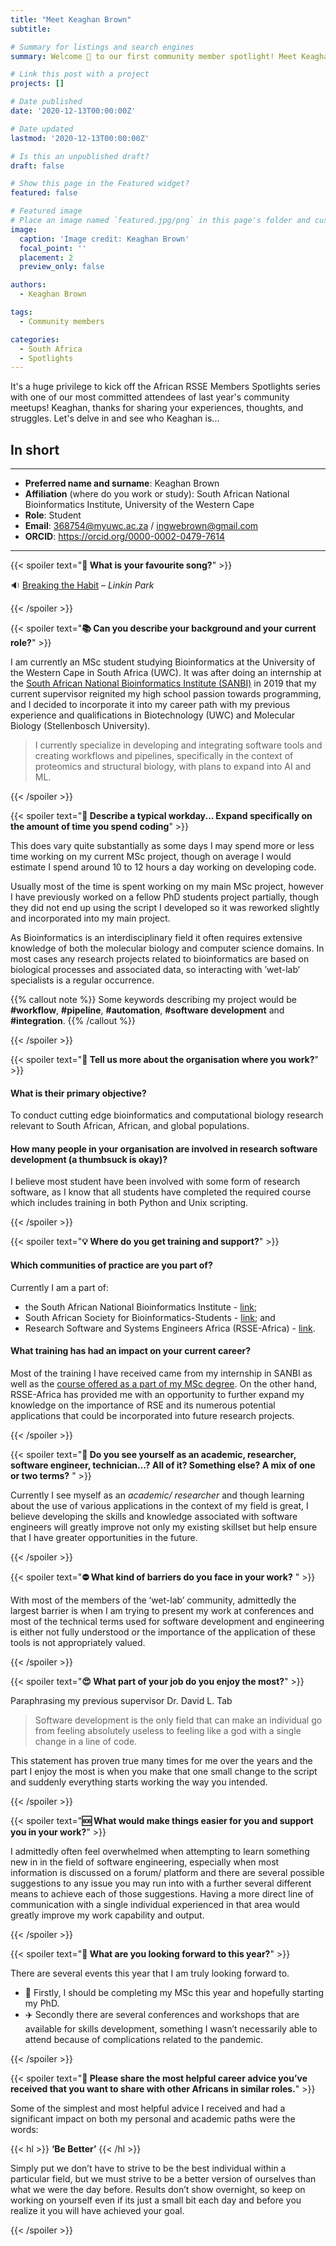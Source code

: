 ```yaml
---
title: "Meet Keaghan Brown"
subtitle: 

# Summary for listings and search engines
summary: Welcome 👋 to our first community member spotlight! Meet Keaghan Brown, a Masters student at the South African National Bioinformatics Institute in South Africa.

# Link this post with a project
projects: []

# Date published
date: '2020-12-13T00:00:00Z'

# Date updated
lastmod: '2020-12-13T00:00:00Z'

# Is this an unpublished draft?
draft: false

# Show this page in the Featured widget?
featured: false

# Featured image
# Place an image named `featured.jpg/png` in this page's folder and customize its options here.
image:
  caption: 'Image credit: Keaghan Brown'
  focal_point: ''
  placement: 2
  preview_only: false

authors:
  - Keaghan Brown 

tags:
  - Community members

categories:
  - South Africa
  - Spotlights
---
```


It's a huge privilege to kick off the African RSSE Members Spotlights series with one of our most committed attendees of last year's community meetups! Keaghan, thanks for sharing your experiences, thoughts, and struggles. Let's delve in and see who Keaghan is...

## In short
---

- __Preferred name and surname__: Keaghan Brown
- __Affiliation__ (where do you work or study): South African National Bioinformatics Institute, University of the Western Cape
- __Role__: Student
- __Email__: 368754@myuwc.ac.za / ingwebrown@gmail.com
- __ORCID__: https://orcid.org/0000-0002-0479-7614

---


{{< spoiler text="__:musical_score: What is your favourite song?__" >}}

:sound: [Breaking the Habit](https://youtu.be/65XCzPOonus) – _Linkin Park_ 

{{< /spoiler >}}

{{< spoiler text="__:books: Can you describe your background and your current role?__" >}}

I am currently an MSc student studying Bioinformatics at the University of the Western Cape in South Africa (UWC). It was after doing an internship at the [South African National Bioinformatics Institute (SANBI)](https://sanbi.ac.za) in 2019 that my current supervisor reignited my high school passion towards programming, and I decided to incorporate it into my career path with my previous experience and qualifications in Biotechnology (UWC) and Molecular Biology (Stellenbosch University). 

> I currently specialize in developing and integrating software tools and creating workflows and pipelines, 
> specifically in the context of proteomics and structural biology, with plans to expand into AI and ML.

{{< /spoiler >}}

{{< spoiler text="__:briefcase: Describe a typical workday... Expand specifically on the amount of time you spend coding__" >}}

This does vary quite substantially as some days I may spend more or less time working on my current MSc project, though on average I would estimate I spend around 10 to 12 hours a day working on developing code. 

Usually most of the time is spent working on my main MSc project, however I have previously worked on a fellow PhD students project partially, though they did not end up using the script I developed so it was reworked slightly and incorporated into my main project. 

As Bioinformatics is an interdisciplinary field it often requires extensive knowledge of both the molecular biology and computer science domains. In most cases any research projects related to bioinformatics are based on biological processes and associated data, so interacting with ’wet-lab’ specialists is a regular occurrence.

{{% callout note %}}
Some keywords describing my project would be __#workflow__, __#pipeline__, __#automation__, __#software development__ and __#integration__.
{{% /callout %}}

{{< /spoiler >}}

{{< spoiler text="__:school: Tell us more about the organisation where you work?__" >}}

#### What is their primary objective?

To conduct cutting edge bioinformatics and computational biology research relevant to South African, African, and global populations.

#### How many people in your organisation are involved in research software development (a thumbsuck is okay)?

I believe most student have been involved with some form of research software, as I know that all students have completed the required course which includes training in both Python and Unix scripting.

{{< /spoiler >}}

{{< spoiler text="__:bulb: Where do you get training and support?__" >}}

#### Which communities of practice are you part of?

Currently I am a part of:
- the South African National Bioinformatics Institute - [link](https://sanbi.ac.za); 
- South African Society for Bioinformatics-Students - [link](http://sasbi.weebly.com/); and 
- Research Software and Systems Engineers Africa (RSSE-Africa) - [link](https://rsse.africa). 

#### What training has had an impact on your current career?

Most of the training I have received came from my internship in SANBI as well as the [course offered as a part of my MSc degree](https://www.sanbi.ac.za/programmes/#). On the other hand, RSSE-Africa has provided me with an opportunity to further expand my knowledge on the importance of RSE and its numerous potential applications that could be incorporated into future research projects.

{{< /spoiler >}}

{{< spoiler text="__:thought_balloon: Do you see yourself as an academic, researcher, software engineer, technician…? All of it? Something else? A mix of one or two terms?__ " >}}


Currently I see myself as an _academic/ researcher_ and though learning about the use of various applications in the context of my field is great, I believe developing the skills and knowledge associated with software engineers will greatly improve not only my existing skillset but help ensure that I have greater opportunities in the future. 

{{< /spoiler >}}


{{< spoiler text="__:no_entry: What kind of barriers do you face in your work?__ " >}}

With most of the members of the ‘wet-lab’ community, admittedly the largest barrier is when I am trying to present my work at conferences and most of the technical terms used for software development and engineering is either not fully understood or the importance of the application of these tools is not appropriately valued. 

{{< /spoiler >}}

{{< spoiler text="__:heart_eyes: What part of your job do you enjoy the most?__" >}}

Paraphrasing my previous supervisor Dr. David L. Tab 

> Software development is the only field that can make an individual go from feeling absolutely useless to 
> feeling like a god with a single change in a line of code.

This statement has proven true many times for me over the years and the part I enjoy the most is when you make that one small change to the script and suddenly everything starts working the way you intended.

{{< /spoiler >}}

{{< spoiler text="__:sos: What would make things easier for you and support you in your work?__" >}}

I admittedly often feel overwhelmed when attempting to learn something new in in the field of software engineering, especially when most information is discussed on a forum/ platform and there are several possible suggestions to any issue you may run into with a further several different means to achieve each of those suggestions. Having a more direct line of communication with a single individual experienced in that area would greatly improve my work capability and output.

{{< /spoiler >}}

{{< spoiler text="__:telescope: What are you looking forward to this year?__" >}}

There are several events this year that I am truly looking forward to. 

- :confetti_ball: Firstly, I should be completing my MSc this year and hopefully starting my PhD. 
- :airplane: Secondly there are several conferences and workshops that are available for skills development, something I wasn’t necessarily able to attend because of complications related to the pandemic. 

{{< /spoiler >}}

{{< spoiler text="__:speech_balloon: Please share the most helpful career advice you’ve received that you want to share with other Africans in similar roles.__" >}}

Some of the simplest and most helpful advice I received and had a significant impact on both my personal and academic paths were the words: 

 {{< hl >}} __‘Be Better’__ {{< /hl >}}

Simply put we don’t have to strive to be the best individual within a particular field, but we must strive to be a better version of ourselves than what we were the day before. Results don’t show overnight, so keep on working on yourself even if its just a small bit each day and before you realize it you will have achieved your goal. 

{{< /spoiler >}}




